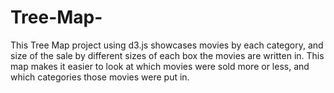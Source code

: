 # Tree-Map-
This Tree Map project using d3.js showcases movies by each category, and size of the sale by different sizes of each box the movies are written in. This map makes it easier to look at which movies were sold more or less, and which categories those movies were put in.
